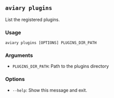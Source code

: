 ## `aviary plugins`

List the registered plugins.

### Usage

```
aviary plugins [OPTIONS] PLUGINS_DIR_PATH
```

### Arguments

- `PLUGINS_DIR_PATH`: Path to the plugins directory

### Options

- `--help`: Show this message and exit.
